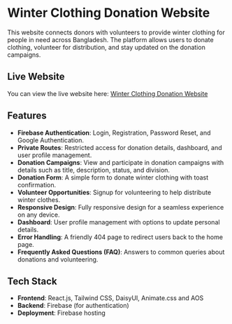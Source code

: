 # Winter Clothing Donation Website

This website connects donors with volunteers to provide winter clothing for people in need across Bangladesh. The platform allows users to donate clothing, volunteer for distribution, and stay updated on the donation campaigns.

## Live Website

You can view the live website here: [Winter Clothing Donation Website](https://winter-donation-8b808.web.app/)

## Features

-   **Firebase Authentication**: Login, Registration, Password Reset, and Google Authentication.
-   **Private Routes**: Restricted access for donation details, dashboard, and user profile management.
-   **Donation Campaigns**: View and participate in donation campaigns with details such as title, description, status, and division.
-   **Donation Form**: A simple form to donate winter clothing with toast confirmation.
-   **Volunteer Opportunities**: Signup for volunteering to help distribute winter clothes.
-   **Responsive Design**: Fully responsive design for a seamless experience on any device.
-   **Dashboard**: User profile management with options to update personal details.
-   **Error Handling**: A friendly 404 page to redirect users back to the home page.
-   **Frequently Asked Questions (FAQ)**: Answers to common queries about donations and volunteering.

## Tech Stack

-   **Frontend**: React.js, Tailwind CSS, DaisyUI, Animate.css and AOS
-   **Backend**: Firebase (for authentication)
-   **Deployment**: Firebase hosting
